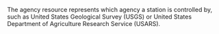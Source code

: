 The agency resource represents which agency a station is controlled by, such as United States Geological Survey (USGS) or United States Department of Agriculture Research Service (USARS).